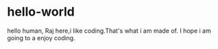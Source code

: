 # hello-world
hello human,
Raj here,i like coding.That's what i am made of.
I hope i am going to a enjoy coding.
